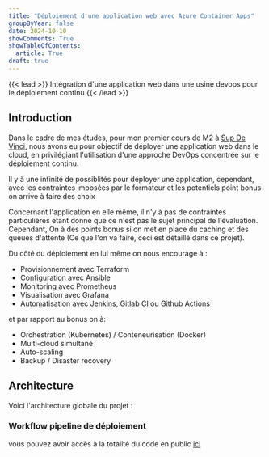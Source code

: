 ```yaml
---
title: "Déploiement d'une application web avec Azure Container Apps"
groupByYear: false
date: 2024-10-10
showComments: True
showTableOfContents:
  article: True
draft: true
---
```

{{< lead >}}
Intégration d'une application web dans une usine devops pour le déploiement continu
{{< /lead >}}

## Introduction

Dans le cadre de mes études, pour mon premier cours de M2 à [Sup De Vinci](https://www.supdevinci.fr/), nous avons eu pour objectif de déployer une application web dans le cloud, en privilégiant l'utilisation d'une approche DevOps concentrée sur le déploiement continu. 

Il y à une infinité de possiblités pour déployer une application, cependant, avec les contraintes imposées par le formateur et les potentiels point bonus on arrive à faire des choix

Concernant l'application en elle même, il n'y à pas de contraintes particulières etant donné que ce n'est pas le sujet principal de l'évaluation.
Cependant, On à des points bonus si on met en place du caching et des queues d'attente (Ce que l'on va faire, ceci est détaillé dans ce projet). 


Du côté du déploiement en lui même on nous encourage à :
- Provisionnement avec Terraform
- Configuration avec Ansible
- Monitoring avec Prometheus
- Visualisation avec Grafana
- Automatisation avec Jenkins, Gitlab CI ou Github Actions

et par rapport au bonus on à:
- Orchestration (Kubernetes) / Conteneurisation (Docker)
- Multi-cloud simultané
- Auto-scaling
- Backup / Disaster recovery


## Architecture

Voici l'architecture globale du projet :

### Workflow pipeline de déploiement

vous pouvez avoir accès à la totalité du code en public [ici](https://gitlab.com/webapp6384540/deploy/-/tree/main)